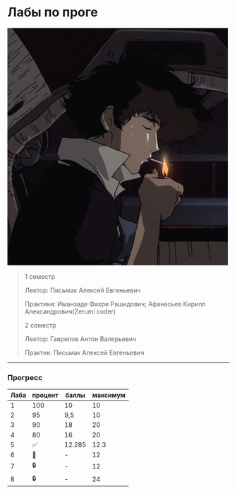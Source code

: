 # Лабы по проге
![ProgLabsGif](https://github.com/bilyardvmetro/ITMO-System-Application-Software/blob/main/gifs/programmingLabReadme.gif)

> 1 семестр
> 
> Лектор: Письмак Алексей Евгеньевич
>
> Практики: Иманзаде Фахри Рашидович; Афанасьев Кирилл Александрович(Zerumi coder)
>
> 2 семестр
> 
> Лектор: Гаврилов Антон Валерьевич
>
> Практик: Письмак Алексей Евгеньевич

---

### Прогресс
| Лаба | процент | баллы | максимум |
| ---- | ------- | ----- | -------- | 
|   1  |   100   |  10   |    10    |
|   2  |   95    |  9,5  |    10    |
|   3  |   90    |  18   |    20    |
|   4  |   80    |   16   |    20    |
|   5  |  :white_check_mark: |   12.285   |    12.3   |
|   6  |  :construction: |   -   |    12    |
|   7  |  :lock: |   -   |    12    |
|   8  |  :lock: |   -   |    24    |
